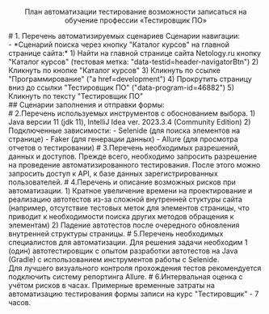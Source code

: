 <p align="center"> План автоматизации тестирование возможности записаться на обучение профессии «Тестировщик ПО» </p>
# 1. Перечень автоматизируемых сценариев
Сценарии навигации: <br>
   - *Сценарий поиска через кнопку "Каталог курсов" на главной странице сайта:*
  1) Найти на главной странице сайта Netology.ru кнопку "Каталог курсов" (тестовая метка: "data-testid=header-navigatorBtn")
  2) Кликнуть по кнопке "Каталог курсов"
  3) Кликнуть по ссылке "Программирование" ("а href=development")
  4) Прокрутить страницу вниз до ссылки "Тестировщик ПО" ("data-program-id=46882")
  5) Кликнуть по тексту "Тестировщик ПО" <br>
 ## Сценарии заполнения и отправки формы:<br>
# 2.Перечень используемых инструментов с обоснованием выбора.
  1) Java версии 11 (jdk 11), IntelliJ Idea ver. 2023.3.4 (Community Edition)
  2) Подключенные зависимости:
     - Selenide (для поиска элементов на странице)
     - Faker (для генерации данных)
     - Allure (для просмотра отчетов о тестировании)
# 3.Перечень необходимых разрешений, данных и доступов.
  Прежде всего, необходимо запросить разрешение на проведение автоматизированного тестирования. После этого можно запросить доступ к API, к базе данных зарегистрированных пользователей.
# 4.Перечень и описание возможных рисков при автоматизации.
  1) Кратное увеличение времени на проектирование и реализацию автотестов из-за сложной внутренней стуктуры сайта (например, отсутствие тестовых меток для элементов страницы, что приводит к необходимости поиска других методов обращения к элементам)
  2) Падение автотестов после очередного обновления внутренней структуры страницы.
# 5.Перечень необходимых специалистов для автоматизации.
  Для решения задачи необходим 1 (один) автотестировщик с опытом разработки автотестов на Java (Gradle) с использованием инструментов работы с Selenide. <br>
  Для лучшего визуального контроля прохождения тестов рекомендуется подключить систему репортинга Allure.
# 6.Интервальная оценка с учётом рисков в часах.
  Примерные временные затраты на автоматизацию тестирования формы записи на курс "Тестировщик" - 7 часов.
